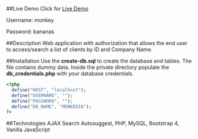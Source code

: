 ##Live Demo
Click for [Live Demo](http://onegreatapp.com/monkedia/public)

Username: monkey

Password: bananas

##Description
Web application with authorization that allows the end user to access/search a list of clients by ID and Company Name.

##Installation
Use the **create-db.sql** to create the database and tables. The file contains dummy data.
Inside the private directory populate the **db_credentials.php** with your database credentials.
```PHP
<?php
  define("HOST", "localhost");
  define("USERNAME", "");
  define("PASSWORD", "");
  define("DB_NAME", "MONKEDIA");
?>
```
##Technologies
AJAX Search Autosuggest, PHP, MySQL, Bootstrap 4, Vanilla JavaScript
